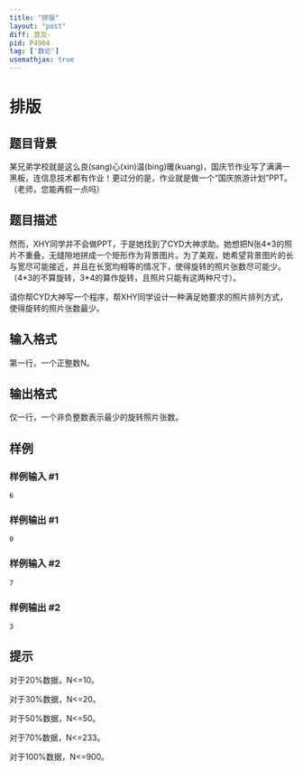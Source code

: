 ```yaml
---
title: "排版"
layout: "post"
diff: 普及-
pid: P4904
tag: ['数论']
usemathjax: true
---
```


# 排版
## 题目背景

某兄弟学校就是这么良(sang)心(xin)温(bing)暖(kuang)，国庆节作业写了满满一黑板，连信息技术都有作业！更过分的是，作业就是做一个“国庆旅游计划”PPT。（老师，您能再假一点吗）

## 题目描述

然而，XHY同学并不会做PPT，于是她找到了CYD大神求助。她想把N张4\*3的照片不重叠，无缝隙地拼成一个矩形作为背景图片。为了美观，她希望背景图片的长与宽尽可能接近，并且在长宽均相等的情况下，使得旋转的照片张数尽可能少。（4\*3的不算旋转，3\*4的算作旋转，且照片只能有这两种尺寸）。

请你帮CYD大神写一个程序，帮XHY同学设计一种满足她要求的照片排列方式，使得旋转的照片张数最少。

## 输入格式

第一行，一个正整数N。

## 输出格式

仅一行，一个非负整数表示最少的旋转照片张数。

## 样例

### 样例输入 #1
```
6
```
### 样例输出 #1
```
0
```
### 样例输入 #2
```
7
```
### 样例输出 #2
```
3
```
## 提示

对于20%数据，N<=10。

对于30%数据，N<=20。

对于50%数据，N<=50。

对于70%数据，N<=233。

对于100%数据，N<=900。

